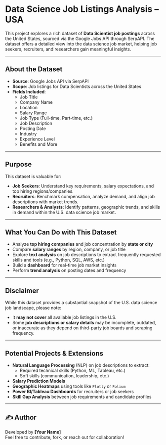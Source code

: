# Data Science Job Listings Analysis – USA

This project explores a rich dataset of **Data Scientist job postings** across the United States, sourced via the Google Jobs API through SerpAPI. The dataset offers a detailed view into the data science job market, helping job seekers, recruiters, and researchers gain meaningful insights.

---

## About the Dataset

- **Source**: Google Jobs API via SerpAPI  
- **Scope**: Job listings for Data Scientists across the United States  
- **Fields Included**:
  - Job Title
  - Company Name
  - Location
  - Salary Range
  - Job Type (Full-time, Part-time, etc.)
  - Job Description
  - Posting Date
  - Industry
  - Experience Level
  - Benefits and More

---

## Purpose

This dataset is valuable for:

- **Job Seekers**: Understand key requirements, salary expectations, and top hiring regions/companies.
- **Recruiters**: Benchmark compensation, analyze demand, and align job descriptions with market trends.
- **Researchers & Analysts**: Identify patterns, geographic trends, and skills in demand within the U.S. data science job market.

---

## What You Can Do with This Dataset

- Analyze **top hiring companies** and job concentration by **state or city**
- Compare **salary ranges** by region, company, or job title
- Explore **text analysis** on job descriptions to extract frequently requested skills and tools (e.g., Python, SQL, AWS, etc.)
- Build a **dashboard** for real-time job market insights
- Perform **trend analysis** on posting dates and frequency

---

## Disclaimer

While this dataset provides a substantial snapshot of the U.S. data science job landscape, please note:

- It **may not cover** all available job listings in the U.S.
- Some **job descriptions or salary details** may be incomplete, outdated, or inaccurate as they depend on third-party job boards and scraping frequency.

---

## Potential Projects & Extensions

- **Natural Language Processing** (NLP) on job descriptions to extract:
  - Required technical skills (Python, ML, Tableau, etc.)
  - Soft skills (communication, leadership, etc.)
- **Salary Prediction Models**
- **Geographic Heatmaps** using tools like `Plotly` or `Folium`
- **Power BI/Tableau Dashboards** for recruiters or job seekers
- **Skill Gap Analysis** between job requirements and candidate profiles

---


## ✍️ Author

Developed by **[Your Name]**  
Feel free to contribute, fork, or reach out for collaboration!
